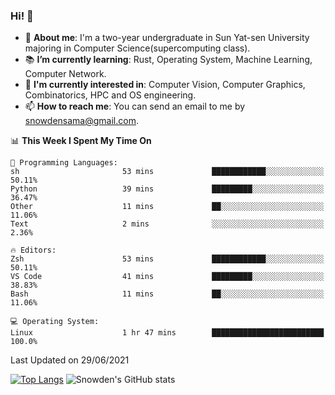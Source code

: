 ### Hi! 👋

+ :school: **About me**: I'm a two-year undergraduate in Sun Yat-sen University majoring in Computer Science(supercomputing class).
+ :books: **I’m currently learning**: Rust, Operating System, Machine Learning, Computer Network.
+ :lollipop: **I'm currently interested in**: Computer Vision, Computer Graphics, Combinatorics, HPC and OS engineering.
+ 📫 **How to reach me**: You can send an email to me by snowdensama@gmail.com.

<!--START_SECTION:waka-->
📊 **This Week I Spent My Time On** 

```text
💬 Programming Languages: 
sh                       53 mins             ████████████░░░░░░░░░░░░░   50.11% 
Python                   39 mins             █████████░░░░░░░░░░░░░░░░   36.47% 
Other                    11 mins             ██░░░░░░░░░░░░░░░░░░░░░░░   11.06% 
Text                     2 mins              ░░░░░░░░░░░░░░░░░░░░░░░░░   2.36%

🔥 Editors: 
Zsh                      53 mins             ████████████░░░░░░░░░░░░░   50.11% 
VS Code                  41 mins             █████████░░░░░░░░░░░░░░░░   38.83% 
Bash                     11 mins             ██░░░░░░░░░░░░░░░░░░░░░░░   11.06%

💻 Operating System: 
Linux                    1 hr 47 mins        █████████████████████████   100.0%

```


 Last Updated on 29/06/2021
<!--END_SECTION:waka-->


[![Top Langs](https://github-readme-stats.vercel.app/api/top-langs/?username=lixk28&langs_count=8&layout=compact&hide_border=true)](https://github.com/lixk28/github-readme-stats)
![Snowden's GitHub stats](https://github-readme-stats.vercel.app/api?username=lixk28&show_icons=true&hide_border=true&count_private=true)



<!--
**lixk28/lixk28** is a ✨ _special_ ✨ repository because its `README.md` (this file) appears on your GitHub profile.

Here are some ideas to get you started:

- 🔭 I’m currently working on ...
- 🌱 I’m currently learning ...
- 👯 I’m looking to collaborate on ...
- 🤔 I’m looking for help with ...
- 💬 Ask me about ...
- 📫 How to reach me: ...
- 😄 Pronouns: ...
- ⚡ Fun fact: ...
  -->
